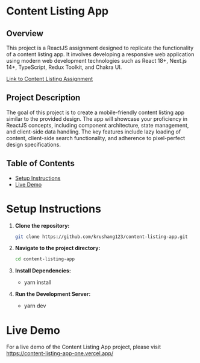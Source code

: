 # Content Listing App

## Overview

This project is a ReactJS assignment designed to replicate the functionality of
a content listing app. It involves developing a responsive web application using
modern web development technologies such as React 18+, Next.js 14+, TypeScript,
Redux Toolkit, and Chakra UI.

[Link to Content Listing Assignment](https://coderbyte.com/question/reactjs-content-listing-siyqayz53k)

## Project Description

The goal of this project is to create a mobile-friendly content listing app
similar to the provided design. The app will showcase your proficiency in
ReactJS concepts, including component architecture, state management, and
client-side data handling. The key features include lazy loading of content,
client-side search functionality, and adherence to pixel-perfect design
specifications.

## Table of Contents

- [Setup Instructions](#setup-instructions)
- [Live Demo](#live-demo)

# Setup Instructions

1. **Clone the repository:**

   ```bash
   git clone https://github.com/krushang123/content-listing-app.git
   ```

2. **Navigate to the project directory:**

   ```bash
   cd content-listing-app
   ```

3. **Install Dependencies:**

   - yarn install

4. **Run the Development Server:**

   - yarn dev

# Live Demo

For a live demo of the Content Listing App project, please visit
https://content-listing-app-one.vercel.app/
